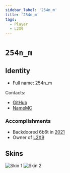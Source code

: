 ```yaml
---
sidebar_label: '254n_m'
title: '254n_m'
tags:
  - Player
  - L2X9
---
```


# `254n_m`

## Identity
* Full name: 254n_m

Contacts:
* [GitHub](https://github.com/254nm)
* [NameMC](https://namemc.com/profile/254m_n.2)

### Accomplishments
- Backdoored 6b6t in [2021](../History/2021.md)
- Owner of [L2X9](../MC%20Servers/L2X9.md)

## Skins
![Skin 1](https://s.namemc.com/3d/skin/body.png?id=7afc47e209deb184&model=classic&theta=30&phi=21&time=90&width=100&height=200)
![Skin 2](https://s.namemc.com/3d/skin/body.png?id=9820ff5393a5a57d&model=classic&theta=30&phi=21&time=90&width=100&height=200)